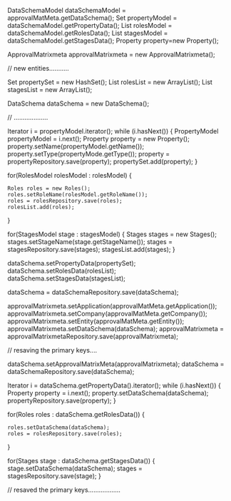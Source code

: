 





DataSchemaModel dataSchemaModel = approvalMatMeta.getDataSchema();
Set<PropertyModel> propertyModel = dataSchemaModel.getPropertyData();
List<RolesModel> rolesModel = dataSchemaModel.getRolesData();
List<StagesModel> stagesModel = dataSchemaModel.getStagesData();
Property property=new Property();


ApprovalMatrixmeta approvalMatrixmeta = new ApprovalMatrixmeta();

// new entities...........

Set<Property> propertySet = new HashSet<Property>();
List<Roles> rolesList = new ArrayList<Roles>();
List<Stages> stagesList = new ArrayList<Stages>();

DataSchema dataSchema = new DataSchema();

// ...................


Iterator<PropertyModel> i = propertyModel.iterator(); 
while (i.hasNext()) 
{
		PropertyModel propertyModel = i.next();
		Property property = new Property();
		property.setName(propertyModel.getName());
		property.setType(propertyMode.getType());
		property = propertyRepository.save(property);
		propertySet.add(property);
}

for(RolesModel rolesModel : rolesModel) {

	Roles roles = new Roles();
	roles.setRoleName(rolesModel.getRoleName());
	roles = rolesRepository.save(roles);
	rolesList.add(roles);
	
}

for(StagesModel stage : stagesModel) {
	Stages stages = new Stages();
	stages.setStageName(stage.getStageName());
	stages = stagesRepository.save(stages);
	stagesList.add(stages);
}

dataSchema.setPropertyData(propertySet);
dataSchema.setRolesData(rolesList);
dataSchema.setStagesData(stagesList);

dataSchema = dataSchemaRepository.save(dataSchema);

approvalMatrixmeta.setApplication(approvalMatMeta.getApplication());
approvalMatrixmeta.setCompany(approvalMatMeta.getCompany());
approvalMatrixmeta.setEntity(approvalMatMeta.getEntity());
approvalMatrixmeta.setDataSchema(dataSchema);
approvalMatrixmeta = approvalMatrixmetaRepository.save(approvalMatrixmeta);


// resaving the primary keys....

dataSchema.setApprovalMatrixMeta(approvalMatrixmeta);
dataSchema = dataSchemaRepository.save(dataSchema);


Iterator<Property> i = dataSchema.getPropertyData().iterator(); 
while (i.hasNext()) 
{
		Property property = i.next();
		property.setDataSchema(dataSchema);
		propertyRepository.save(property);
}

for(Roles roles : dataSchema.getRolesData()) {

	roles.setDataSchema(dataSchema);
	roles = rolesRepository.save(roles);
	
}

for(Stages stage : dataSchema.getStagesData()) {
	stage.setDataSchema(dataSchema);
	stages = stagesRepository.save(stage);
}

// resaved the primary keys..................






